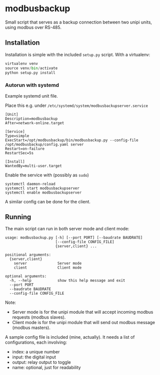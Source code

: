 # modbusbackup

Small script that serves as a backup connection between two unipi units, using modbus over RS-485.

## Installation

Installation is simple with the included `setup.py` script.
With a virtualenv:

```python
virtualenv venv
source venv/bin/activate
python setup.py install
```

### Autorun with systemd

Example systemd unit file.

Place this e.g. under `/etc/systemd/system/modbusbackupserver.service`

```
[Unit]
Description=modbusbackup
After=network-online.target

[Service]
Type=simple
ExecStart=/opt/modbusbackup/bin/modbusbackup.py --config-file /opt/modbusbackup/config.yaml server
Restart=on-failure
RestartSec=5s

[Install]
WantedBy=multi-user.target
```

Enable the service with (possibly as `sudo`)

```
systemctl daemon-reload
systemctl start modbusbackupserver
systemctl enable modbusbackupserver
```

A similar config can be done for the client.

## Running

The main script can run in both server mode and client mode:

```
usage: modbusbackup.py [-h] [--port PORT] [--baudrate BAUDRATE]
                       [--config-file CONFIG_FILE]
                       {server,client} ...

positional arguments:
  {server,client}
    server              Server mode
    client              Client mode

optional arguments:
  -h, --help            show this help message and exit
  --port PORT
  --baudrate BAUDRATE
  --config-file CONFIG_FILE
```

Note:

- Server mode is for the unipi module that will accept incoming modbus requests (modbus slaves).
- Client mode is for the unipi module that will send out modbus message (modbus masters).

A sample config file is included (mine, actually).
It needs a list of configurations, each involving:

- index: a unique number
- input: the digital input
- output: relay output to toggle
- name: optional, just for readability
